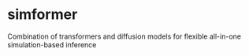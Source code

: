 # simformer
Combination of transformers and diffusion models for flexible all-in-one simulation-based inference
